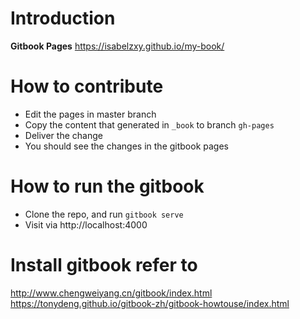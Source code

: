 # Introduction

**Gitbook Pages**
https://isabelzxy.github.io/my-book/


# How to contribute

* Edit the pages in master branch
* Copy the content that generated in `_book` to branch `gh-pages`
* Deliver the change 
* You should see the changes in the gitbook pages

# How to run the gitbook
* Clone the repo, and run `gitbook serve`
* Visit via http://localhost:4000


# Install gitbook refer to 
http://www.chengweiyang.cn/gitbook/index.html
https://tonydeng.github.io/gitbook-zh/gitbook-howtouse/index.html





